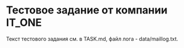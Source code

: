 # Тестовое задание от компании IT_ONE

Текст тестового задания см. в TASK.md, файл лога - data/maillog.txt.
